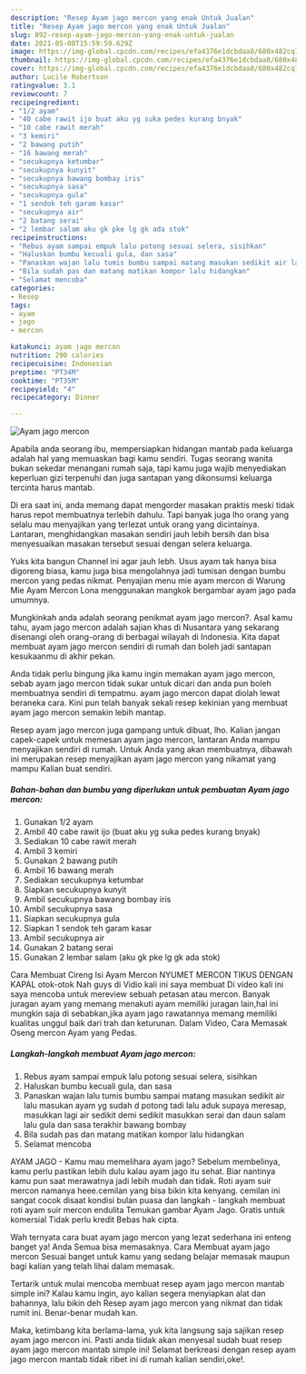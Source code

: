 ```yaml
---
description: "Resep Ayam jago mercon yang enak Untuk Jualan"
title: "Resep Ayam jago mercon yang enak Untuk Jualan"
slug: 892-resep-ayam-jago-mercon-yang-enak-untuk-jualan
date: 2021-05-08T15:59:59.629Z
image: https://img-global.cpcdn.com/recipes/efa4376e1dcbdaa8/680x482cq70/ayam-jago-mercon-foto-resep-utama.jpg
thumbnail: https://img-global.cpcdn.com/recipes/efa4376e1dcbdaa8/680x482cq70/ayam-jago-mercon-foto-resep-utama.jpg
cover: https://img-global.cpcdn.com/recipes/efa4376e1dcbdaa8/680x482cq70/ayam-jago-mercon-foto-resep-utama.jpg
author: Lucile Robertson
ratingvalue: 3.1
reviewcount: 7
recipeingredient:
- "1/2 ayam"
- "40 cabe rawit ijo buat aku yg suka pedes kurang bnyak"
- "10 cabe rawit merah"
- "3 kemiri"
- "2 bawang putih"
- "16 bawang merah"
- "secukupnya ketumbar"
- "secukupnya kunyit"
- "secukupnya bawang bombay iris"
- "secukupnya sasa"
- "secukupnya gula"
- "1 sendok teh garam kasar"
- "secukupnya air"
- "2 batang serai"
- "2 lembar salam aku gk pke lg gk ada stok"
recipeinstructions:
- "Rebus ayam sampai empuk lalu potong sesuai selera, sisihkan"
- "Haluskan bumbu kecuali gula, dan sasa"
- "Panaskan wajan lalu tumis bumbu sampai matang masukan sedikit air lalu masukan ayam yg sudah d potong tadi lalu aduk supaya meresap, masukkan lagi air sedikit demi sedikit masukkan serai dan daun salam lalu gula dan sasa terakhir bawang bombay"
- "Bila sudah pas dan matang matikan kompor lalu hidangkan"
- "Selamat mencoba"
categories:
- Resep
tags:
- ayam
- jago
- mercon

katakunci: ayam jago mercon 
nutrition: 290 calories
recipecuisine: Indonesian
preptime: "PT34M"
cooktime: "PT35M"
recipeyield: "4"
recipecategory: Dinner

---
```



![Ayam jago mercon](https://img-global.cpcdn.com/recipes/efa4376e1dcbdaa8/680x482cq70/ayam-jago-mercon-foto-resep-utama.jpg)

Apabila anda seorang ibu, mempersiapkan hidangan mantab pada keluarga adalah hal yang memuaskan bagi kamu sendiri. Tugas seorang  wanita bukan sekedar menangani rumah saja, tapi kamu juga wajib menyediakan keperluan gizi terpenuhi dan juga santapan yang dikonsumsi keluarga tercinta harus mantab.

Di era  saat ini, anda memang dapat mengorder masakan praktis meski tidak harus repot membuatnya terlebih dahulu. Tapi banyak juga lho orang yang selalu mau menyajikan yang terlezat untuk orang yang dicintainya. Lantaran, menghidangkan masakan sendiri jauh lebih bersih dan bisa menyesuaikan masakan tersebut sesuai dengan selera keluarga. 

Yuks kita bangun Channel ini agar jauh lebh. Usus ayam tak hanya bisa digoreng biasa, kamu juga bisa mengolahnya jadi tumisan dengan bumbu mercon yang pedas nikmat. Penyajian menu mie ayam mercon di Warung Mie Ayam Mercon Lona menggunakan mangkok bergambar ayam jago pada umumnya.

Mungkinkah anda adalah seorang penikmat ayam jago mercon?. Asal kamu tahu, ayam jago mercon adalah sajian khas di Nusantara yang sekarang disenangi oleh orang-orang di berbagai wilayah di Indonesia. Kita dapat membuat ayam jago mercon sendiri di rumah dan boleh jadi santapan kesukaanmu di akhir pekan.

Anda tidak perlu bingung jika kamu ingin memakan ayam jago mercon, sebab ayam jago mercon tidak sukar untuk dicari dan anda pun boleh membuatnya sendiri di tempatmu. ayam jago mercon dapat diolah lewat beraneka cara. Kini pun telah banyak sekali resep kekinian yang membuat ayam jago mercon semakin lebih mantap.

Resep ayam jago mercon juga gampang untuk dibuat, lho. Kalian jangan capek-capek untuk memesan ayam jago mercon, lantaran Anda mampu menyajikan sendiri di rumah. Untuk Anda yang akan membuatnya, dibawah ini merupakan resep menyajikan ayam jago mercon yang nikamat yang mampu Kalian buat sendiri.

<!--inarticleads1-->

##### Bahan-bahan dan bumbu yang diperlukan untuk pembuatan Ayam jago mercon:

1. Gunakan 1/2 ayam
1. Ambil 40 cabe rawit ijo (buat aku yg suka pedes kurang bnyak)
1. Sediakan 10 cabe rawit merah
1. Ambil 3 kemiri
1. Gunakan 2 bawang putih
1. Ambil 16 bawang merah
1. Sediakan secukupnya ketumbar
1. Siapkan secukupnya kunyit
1. Ambil secukupnya bawang bombay iris
1. Ambil secukupnya sasa
1. Siapkan secukupnya gula
1. Siapkan 1 sendok teh garam kasar
1. Ambil secukupnya air
1. Gunakan 2 batang serai
1. Gunakan 2 lembar salam (aku gk pke lg gk ada stok)


Cara Membuat Cireng Isi Ayam Mercon NYUMET MERCON TIKUS DENGAN KAPAL otok-otok Nah guys di Vidio kali ini saya membuat Di video kali ini saya mencoba untuk mereview sebuah petasan atau mercon. Banyak juragan ayam yang memang menakuti ayam memiliki juragan lain,hal ini mungkin saja di sebabkan,jika ayam jago rawatannya memang memiliki kualitas unggul baik dari trah dan keturunan. Dalam Video, Cara Memasak Oseng mercon Ayam yang Pedas. 

<!--inarticleads2-->

##### Langkah-langkah membuat Ayam jago mercon:

1. Rebus ayam sampai empuk lalu potong sesuai selera, sisihkan
1. Haluskan bumbu kecuali gula, dan sasa
1. Panaskan wajan lalu tumis bumbu sampai matang masukan sedikit air lalu masukan ayam yg sudah d potong tadi lalu aduk supaya meresap, masukkan lagi air sedikit demi sedikit masukkan serai dan daun salam lalu gula dan sasa terakhir bawang bombay
1. Bila sudah pas dan matang matikan kompor lalu hidangkan
1. Selamat mencoba


AYAM JAGO - Kamu mau memelihara ayam jago? Sebelum membelinya, kamu perlu pastikan lebih dulu kalau ayam jago itu sehat. Biar nantinya kamu pun saat merawatnya jadi lebih mudah dan tidak. Roti ayam suir mercon namanya heee.cemilan yang bisa bikin kita kenyang. cemilan ini sangat cocok disaat kondisi bulan puasa dan langkah - langkah membuat roti ayam suir mercon endulita Temukan gambar Ayam Jago. Gratis untuk komersial Tidak perlu kredit Bebas hak cipta. 

Wah ternyata cara buat ayam jago mercon yang lezat sederhana ini enteng banget ya! Anda Semua bisa memasaknya. Cara Membuat ayam jago mercon Sesuai banget untuk kamu yang sedang belajar memasak maupun bagi kalian yang telah lihai dalam memasak.

Tertarik untuk mulai mencoba membuat resep ayam jago mercon mantab simple ini? Kalau kamu ingin, ayo kalian segera menyiapkan alat dan bahannya, lalu bikin deh Resep ayam jago mercon yang nikmat dan tidak rumit ini. Benar-benar mudah kan. 

Maka, ketimbang kita berlama-lama, yuk kita langsung saja sajikan resep ayam jago mercon ini. Pasti anda tiidak akan menyesal sudah buat resep ayam jago mercon mantab simple ini! Selamat berkreasi dengan resep ayam jago mercon mantab tidak ribet ini di rumah kalian sendiri,oke!.

